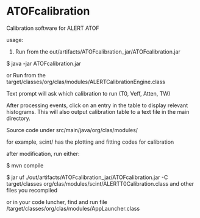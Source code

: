 # ATOFcalibration
Calibration software for ALERT ATOF

usage:

1) Run from the out/artifacts/ATOFcalibration_jar/ATOFcalibration.jar

$ java -jar ATOFcalibration.jar


or Run from the target/classes/org/clas/modules/ALERTCalibrationEngine.class

Text prompt will ask which calibration to run (T0, Veff, Atten, TW)

After processing events, click on an entry in the table to display relevant histograms.  This will also output calibration table to a text file in the main directory.



Source code under src/main/java/org/clas/modules/

for example, scint/ has the plotting and fitting codes for calibration

after  modification, run either:

$ mvn compile 

$ jar uf ./out/artifacts/ATOFcalibration_jar/ATOFcalibration.jar -C target/classes org/clas/modules/scint/ALERTT0Calibration.class
and other files you recompiled


or in your code luncher, find and run file   /target/classes/org/clas/modules/AppLauncher.class



